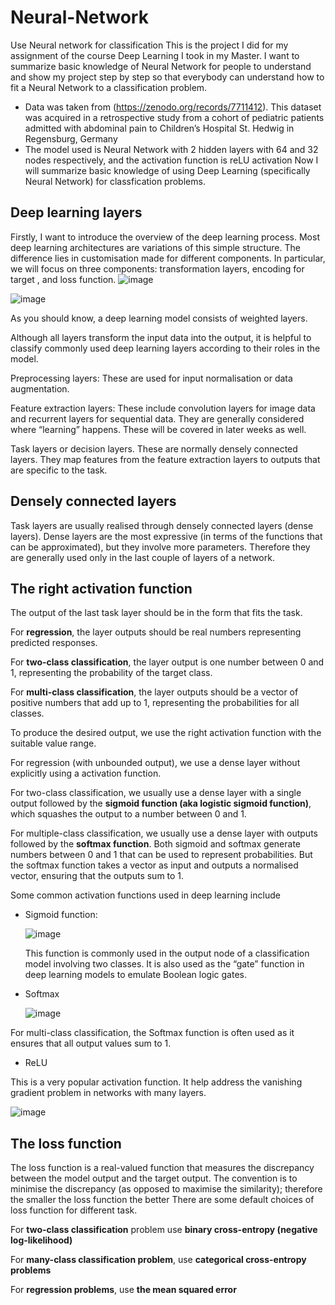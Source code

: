 # Neural-Network
Use Neural network for classification
This is the project I did for my assignment of the course Deep Learning I took in my Master. I want to summarize basic knowledge of Neural Network for people to understand and show my project step by step so that everybody can understand how to fit a Neural Network to a classification problem.
* Data was taken from (https://zenodo.org/records/7711412). This dataset was acquired in a retrospective study from a cohort of pediatric patients admitted with abdominal pain to Children’s Hospital St. Hedwig in Regensburg, Germany
* The model used is Neural Network with 2 hidden layers with 64 and 32 nodes respectively, and the activation function is reLU activation
Now I will summarize basic knowledge of using Deep Learning (specifically Neural Network) for classfication problems.
## Deep learning layers
Firstly, I want to introduce the overview of the deep learning process. Most deep learning architectures are variations of this simple structure. The difference lies in customisation made for different components. In particular, we will focus on three components: transformation layers, encoding for target , and loss function.
![image](https://github.com/user-attachments/assets/b960abde-2866-4216-a690-75597ed454ef)

![image](https://github.com/user-attachments/assets/75b75b91-9f56-4677-a69c-31833d676ba2)

As you should know, a deep learning model consists of weighted layers.

Although all layers transform the input data into the output, it is helpful to classify commonly used deep learning layers according to their roles in the model.


Preprocessing layers: These are used for input normalisation or data augmentation.

Feature extraction layers: These include convolution layers for image data and recurrent layers for sequential data. They are generally considered where “learning” happens. These will be covered in later weeks as well.

Task layers or decision layers. These are normally densely connected layers. They map features from the feature extraction layers to outputs that are specific to the task.
## Densely connected layers
Task layers are usually realised through densely connected layers (dense layers). Dense layers are the most expressive (in terms of the functions that can be approximated), but they involve more parameters. Therefore they are generally used only in the last couple of layers of a network.
 ## The right activation function

The output of the last task layer should be in the form that fits the task.

For **regression**, the layer outputs should be real numbers representing predicted responses.

For **two-class classification**, the layer output is one number between 0 and 1, representing the probability of the target class.

For **multi-class classification**, the layer outputs should be a vector of positive numbers that add up to 1, representing the probabilities for all classes.

To produce the desired output, we use the right activation function with the suitable value range.

For regression (with unbounded output), we use a dense layer without explicitly using a activation function.

For two-class classification, we usually use a dense layer with a single output followed by the **sigmoid function (aka logistic sigmoid function)**, which squashes the output to a number between 0 and 1.

For multiple-class classification, we usually use a dense layer with outputs followed by the **softmax function**. Both sigmoid and softmax generate numbers between 0 and 1 that can be used to represent probabilities. But the softmax function takes a vector as input and outputs a normalised vector, ensuring that the outputs sum to 1.


Some common activation functions used in deep learning include

- Sigmoid function:

  ![image](https://github.com/user-attachments/assets/f8dc3d19-ed8a-4e74-8cfd-2980c998fbb2)

  This function is commonly used in the output node of a classification model involving two classes. It is also used as the “gate” function in deep learning models to emulate Boolean logic gates.

- Softmax

  ![image](https://github.com/user-attachments/assets/156595b5-0977-4b60-a376-05552e773973)

For multi-class classification, the Softmax function is often used as it ensures that all output values sum to 1.

- ReLU

This is a very popular activation function. It help address the vanishing gradient problem in networks with many layers.

![image](https://github.com/user-attachments/assets/a614a85f-fd91-4902-9fa7-2ecf8ec3302d)

 ## The loss function

 The loss function is a real-valued function that measures the discrepancy between the model output and the target output. The convention is to minimise the discrepancy (as opposed to maximise the similarity); therefore the smaller the loss function the better
There are some default choices of loss function for different task.

For **two-class classification** problem use **binary cross-entropy (negative log-likelihood)**

For **many-class classification problem**, use **categorical cross-entropy problems**

For **regression problems**, use **the mean squared error**





  

